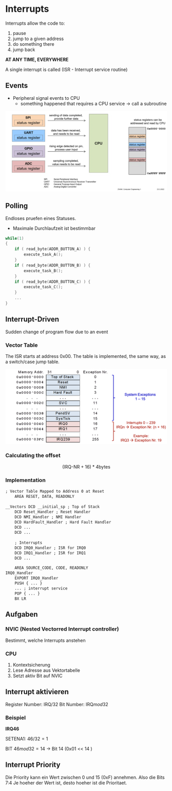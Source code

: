 # Interrupts

Interrupts allow the code to:

1. pause
2. jump to a given address
3. do something there
4. jump back

**AT ANY TIME, EVERYWHERE**

A single interrupt is called (ISR - Interrupt service routine)

## Events

- Peripheral signal events to CPU
	- something happened that requires a CPU service -> call a subroutine

![CPU Events](media/image-1.png)

## Polling

Endloses pruefen eines Statuses.

- Maximale Durchlaufzeit ist bestimmbar

```c
while(1)
{
	if ( read_byte(ADDR_BUTTON_A) ) {
		execute_task_A();
	}
	if ( read_byte(ADDR_BUTTON_B) ) {
		execute_task_B();
	}
	if ( read_byte(ADDR_BUTTON_C) ) {
		execute_task_C();
	}
	...
}
```

## Interrupt-Driven

Sudden change of program flow due to an event

### Vector Table

The ISR starts at address 0x00. The table is implemented, the same way, as a switch/case jump table.

![Alt text](media/image-2.png)

### Calculating the offset

$$
(\text{IRQ-NR} + 16) * 4 \text{bytes}
$$

### Implementation

```assembler
; Vector Table Mapped to Address 0 at Reset
	AREA RESET, DATA, READONLY

__Vectors DCD __initial_sp ; Top of Stack
	DCD Reset_Handler ; Reset Handler
	DCD NMI_Handler ; NMI Handler
	DCD HardFault_Handler ; Hard Fault Handler
	DCD ...
	DCD ...

	; Interrupts
	DCD IRQ0_Handler ; ISR for IRQ0
	DCD IRQ1_Handler ; ISR for IRQ1
	DCD ...
```

```assembler
	AREA SOURCE_CODE, CODE, READONLY
IRQ0_Handler
	EXPORT IRQ0_Handler
	PUSH { ... }
	... ; interrupt service
	POP { ... }
	BX LR
```

## Aufgaben

### NVIC (Nested Vectorred Interrupt controller)

Bestimmt, welche Interrupts anstehen

### CPU

1. Kontextsicherung
2. Lese Adresse aus Vektortabelle
3. Setzt aktiv Bit auf NVIC

## Interrupt aktivieren


Register Number: $\text{IRQ}/32$
Bit Number: $\text{IRQ} mod 32$


### Beispiel

**IRQ46**

SETENA1: $46/32 = 1$

BIT $46 mod 32 = 14$ -> Bit 14 (0x01 << 14 )


## Interrupt Priority

Die Priority kann ein Wert zwischen 0 und 15 (0xF) annehmen. Also die Bits 7:4 Je hoeher der Wert ist, desto hoeher ist die Prioritaet. 